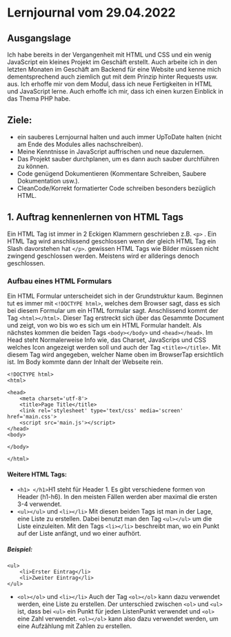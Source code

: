 # Lernjournal vom 29.04.2022
## Ausgangslage
Ich habe bereits in der Vergangenheit mit HTML und CSS und ein wenig JavaScript ein kleines Projekt im Geschäft erstellt.
Auch arbeite ich in den letzten Monaten im Geschäft am Backend für eine Website und kenne mich dementsprechend auch ziemlich gut mit dem Prinzip hinter Requests usw. aus.
Ich erhoffe mir von dem Modul, dass ich neue Fertigkeiten in HTML und JavaScript lerne. Auch erhoffe ich mir, dass ich einen kurzen Einblick in das Thema PHP habe.

## Ziele:
- ein sauberes Lernjournal halten und auch immer UpToDate halten (nicht am Ende des Modules alles nachschreiben).
- Meine Kenntnisse in JavaScript auffrischen und neue dazulernen.
- Das Projekt sauber durchplanen, um es dann auch sauber durchführen zu können.
- Code genügend Dokumentieren (Kommentare Schreiben, Saubere Dokumentation usw.).
- CleanCode/Korrekt formatierter Code schreiben besonders bezüglich HTML.

## 1. Auftrag kennenlernen von HTML Tags
Ein HTML Tag ist immer in 2 Eckigen Klammern geschrieben z.B. `<p>` . Ein HTML Tag wird anschlissend geschlossen wenn der gleich HTML Tag ein Slash davorstehen hat `</p>`. gewissen HTML Tags wie Bilder müssen nicht zwingend geschlossen werden. Meistens wird er allderings denoch geschlossen.

### Aufbau eines HTML Formulars
Ein HTML Formular unterscheidet sich in der Grundstruktur kaum. Beginnen tut es immer mit `<!DOCTYPE html>`, welches dem Browser sagt, dass es sich bei diesem Formular um ein HTML formular sagt. Anschlissend kommt der Tag `<html></html>`. Dieser Tag erstreckt sich über das Gesammte Document und zeigt, von wo bis wo es sich um ein HTML Formular handelt. Als nächstes kommen die beiden Tags `<body></body>` und `<head></head>`. Im Head steht Normalerweise Info wie, das Charset, JavaScrips und CSS welches Icon angezeigt werden soll und auch der Tag `<title></title>`. Mit diesem Tag wird angegeben, welcher Name oben im BrowserTap ersichtlich ist. Im Body kommte dann der Inhalt der Webseite rein.
```
<!DOCTYPE html>
<html>

<head>
    <meta charset='utf-8'>
    <title>Page Title</title>
    <link rel='stylesheet' type='text/css' media='screen' href='main.css'>
    <script src='main.js'></script>
</head>
<body>

</body>

</html>
```
#### Weitere HTML Tags:
- `<h1> </h1>`H1 steht für Header 1. Es gibt verschiedene formen von Header (h1-h6). In den meisten Fällen werden aber maximal die ersten 3-4 verwendet. 
- `<ul></ul>` und `<li></li>` Mit diesen beiden Tags ist man in der Lage, eine Liste zu erstellen. Dabei benutzt man den Tag `<ul></ul>` um die Liste einzuleiten. Mit den Tags `<li></li>` beschreibt man, wo ein Punkt auf der Liste anfängt, und wo einer aufhört.</br>
##### Beispiel:
```
<ul>
    <li>Erster Eintrag</li>
    <li>Zweiter Eintrag</li>
</ul>
```
- `<ol></ol>` und `<li></li>` Auch der Tag `<ol></ol>` kann dazu verwendet werden, eine Liste zu erstellen. Der unterschied zwischen `<ol>` und `<ul>` ist, dass bei `<ul>` ein Punkt für jeden ListenPunkt verwendet und `<ol>` eine Zahl verwendet. `<ol></ol>` kann also dazu verwendet werden, um eine Aufzählung mit Zahlen zu erstellen. 
